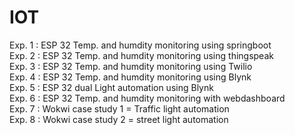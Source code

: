 # IOT

Exp. 1 : ESP 32 Temp. and humdity monitoring using springboot                                                                                                                                                          
Exp. 2 : ESP 32 Temp. and humdity monitoring using thingspeak                                                                                                                                                       
Exp. 3 : ESP 32 Temp. and humdity monitoring using Twilio                                                                                                                                                              
Exp. 4 : ESP 32 Temp. and humdity monitoring using Blynk                                                                                                                                                               
Exp. 5 : ESP 32 dual Light automation using Blynk                                                                                                                                                                      
Exp. 6 : ESP 32 Temp. and humdity monitoring with webdashboard                                                                                                                                                         
Exp. 7 : Wokwi case study 1 = Traffic light automation                                                                                                                                                                 
Exp. 8 : Wokwi case study 2 = street light automation
